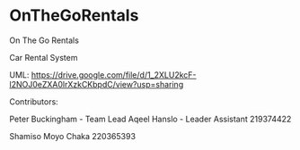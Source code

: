 # OnTheGoRentals
On The Go Rentals

Car Rental System

UML: https://drive.google.com/file/d/1_2XLU2kcF-l2NOJ0eZXA0lrXzkCKbpdC/view?usp=sharing 

Contributors:

Peter Buckingham - Team Lead
Aqeel Hanslo - Leader Assistant 219374422

Shamiso Moyo Chaka 220365393
